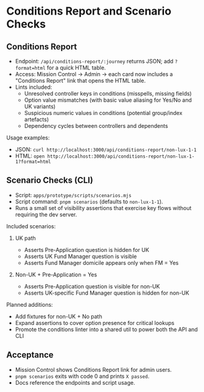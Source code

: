 # Conditions Report and Scenario Checks

## Conditions Report

- Endpoint: `/api/conditions-report/:journey` returns JSON; add `?format=html` for a quick HTML table.
- Access: Mission Control → Admin → each card now includes a "Conditions Report" link that opens the HTML table.
- Lints included:
  - Unresolved controller keys in conditions (misspells, missing fields)
  - Option value mismatches (with basic value aliasing for Yes/No and UK variants)
  - Suspicious numeric values in conditions (potential group/index artefacts)
  - Dependency cycles between controllers and dependents

Usage examples:

- JSON: `curl http://localhost:3000/api/conditions-report/non-lux-1-1`
- HTML: `open http://localhost:3000/api/conditions-report/non-lux-1-1?format=html`

## Scenario Checks (CLI)

- Script: `apps/prototype/scripts/scenarios.mjs`
- Script command: `pnpm scenarios` (defaults to `non-lux-1-1`).
- Runs a small set of visibility assertions that exercise key flows without requiring the dev server.

Included scenarios:

1) UK path
   - Asserts Pre-Application question is hidden for UK
   - Asserts UK Fund Manager question is visible
   - Asserts Fund Manager domicile appears only when FM = Yes

2) Non-UK + Pre-Application = Yes
   - Asserts Pre-Application question is visible for non-UK
   - Asserts UK-specific Fund Manager question is hidden for non-UK

Planned additions:

- Add fixtures for non-UK + No path
- Expand assertions to cover option presence for critical lookups
- Promote the conditions linter into a shared util to power both the API and CLI

## Acceptance

- Mission Control shows Conditions Report link for admin users.
- `pnpm scenarios` exits with code 0 and prints `X passed`.
- Docs reference the endpoints and script usage.

